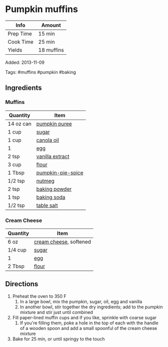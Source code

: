# Pumpkin muffins

| Info      | Amount     |
| --------- | ---------- |
| Prep Time | 15 min     |
| Cook Time | 25 min     |
| Yields    | 18 muffins |

Added: 2013-11-09

Tags: #muffins #pumpkin #baking

## Ingredients

### Muffins

| Quantity  | Item                                                      |
| --------- | --------------------------------------------------------- |
| 14 oz can | [pumpkin puree](../_ingredients/pumpkin-puree.md)         |
| 1 cup     | [sugar](../_ingredients/sugar.md)                         |
| 1 cup     | [canola oil](../_ingredients/canola-oil.md)               |
| 1         | [egg](../_ingredients/egg.md)                             |
| 2 tsp     | [vanilla extract](../_ingredients/vanilla-extract.md)     |
| 3 cup     | [flour](../_ingredients/flour.md)                         |
| 1 Tbsp    | [pumpkin-pie-spice](../_ingredients/pumpkin-pie-spice.md) |
| 1/2 tsp   | [nutmeg](../_ingredients/nutmeg.md)                       |
| 2 tsp     | [baking powder](../_ingredients/baking-powder.md)         |
| 1 tsp     | [baking soda](../_ingredients/baking-soda.md)             |
| 1/2 tsp   | [table salt](../_ingredients/table-salt.md)               |

### Cream Cheese

| Quantity | Item                                                      |
| -------- | --------------------------------------------------------- |
| 6 oz     | [cream cheese](../_ingredients/cream-cheese.md), softened |
| 1/4 cup  | [sugar](../_ingredients/sugar.md)                         |
| 1        | [egg](../_ingredients/egg.md)                             |
| 2 Tbsp   | [flour](../_ingredients/flour.md)                         |

## Directions

1. Preheat the oven to 350 F
    1. In a large bowl, mix the pumpkin, sugar, oil, egg and vanilla
    1. In another bowl, stir together the dry ingredients; add to the pumpkin mixture and stir just until combined
1. Fill paper-lined muffin cups and if you like, sprinkle with coarse sugar
    1. If you're filling them, poke a hole in the top of each with the handle of a wooden spoon and add a small spoonful of the cream cheese mixture
1. Bake for 25 min, or until springy to the touch
